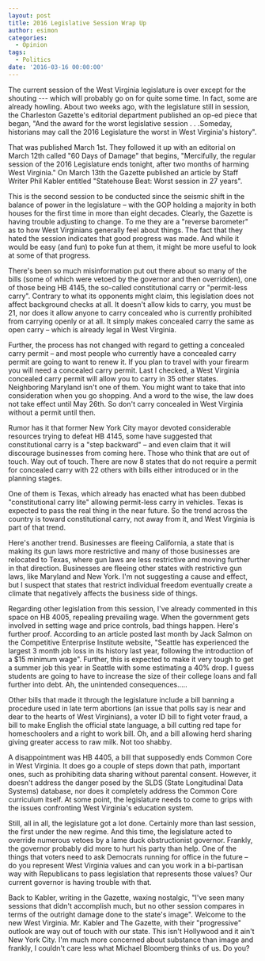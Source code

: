 ```yaml
---
layout: post
title: 2016 Legislative Session Wrap Up
author: esimon
categories:
  - Opinion
tags:
  - Politics
date: '2016-03-16 00:00:00'
---
```

The current session of the West Virginia legislature is over except for the shouting --- which will probably go on for quite some time. In fact, some are already howling. About two weeks ago, with the legislature still in session, the Charleston Gazette's editorial department published an op-ed piece that began, "And the award for the worst legislative session . . .Someday, historians may call the 2016 Legislature the worst in West Virginia's history".

That was published March 1st. They followed it up with an editorial on March 12th called "60 Days of Damage" that begins, "Mercifully, the regular session of the 2016 Legislature ends tonight, after two months of harming West Virginia." On March 13th the Gazette published an article by Staff Writer Phil Kabler entitled "Statehouse Beat: Worst session in 27 years". 

This is the second session to be conducted since the seismic shift in the balance of power in the legislature – with the GOP holding a majority in both houses for the first time in more than eight decades. Clearly, the Gazette is having trouble adjusting to change. To me they are a "reverse barometer" as to how West Virginians generally feel about things. The fact that they hated the session indicates that good progress was made. And while it would be easy (and fun) to poke fun at them, it might be more useful to look at some of that progress. 

There's been so much misinformation put out there about so many of the bills (some of which were vetoed by the governor and then overridden), one of those being HB 4145, the so-called constitutional carry or "permit-less carry". Contrary to what its opponents might claim, this legislation does not affect background checks at all. It doesn't allow kids to carry, you must be 21, nor does it allow anyone to carry concealed who is currently prohibited from carrying openly or at all. It simply makes concealed carry the same as open carry – which is already legal in West Virginia. 

Further, the process has not changed with regard to getting a concealed carry permit – and most people who currently have a concealed carry permit are going to want to renew it. If you plan to travel with your firearm you will need a concealed carry permit. Last I checked, a West Virginia concealed carry permit will allow you to carry in 35 other states. Neighboring Maryland isn't one of them. You might want to take that into consideration when you go shopping. And a word to the wise, the law does not take effect until May 26th. So don't carry concealed in West Virginia without a permit until then. 

Rumor has it that former New York City mayor devoted considerable resources trying to defeat HB 4145, some have suggested that constitutional carry is a "step backward" – and even claim that it will discourage businesses from coming here. Those who think that are out of touch. Way out of touch. There are now 8 states that do not require a permit for concealed carry with 22 others with bills either introduced or in the planning stages. 

One of them is Texas, which already has enacted what has been dubbed "constitutional carry lite" allowing permit-less carry in vehicles. Texas is expected to pass the real thing in the near future. So the trend across the country is toward constitutional carry, not away from it, and West Virginia is part of that trend. 

Here's another trend. Businesses are fleeing California, a state that is making its gun laws more restrictive and many of those businesses are relocated to Texas, where gun laws are less restrictive and moving further in that direction. Businesses are fleeing other states with restrictive gun laws, like Maryland and New York. I'm not suggesting a cause and effect, but I suspect that states that restrict individual freedom eventually create a climate that negatively affects the business side of things. 

Regarding other legislation from this session, I've already commented in this space on HB 4005, repealing prevailing wage. When the government gets involved in setting wage and price controls, bad things happen. Here's further proof. According to an article posted last month by Jack Salmon on the Competitive Enterprise Institute website, "Seattle has experienced the largest 3 month job loss in its history last year, following the introduction of a $15 minimum wage". Further, this is expected to make it very tough to get a summer job this year in Seattle with some estimating a 40% drop. I guess students are going to have to increase the size of their college loans and fall further into debt. Ah, the unintended consequences…..

Other bills that made it through the legislature include a bill banning a procedure used in late term abortions (an issue that polls say is near and dear to the hearts of West Virginians), a voter ID bill to fight voter fraud, a bill to make English the official state language, a bill cutting red tape for homeschoolers and a right to work bill. Oh, and a bill allowing herd sharing giving greater access to raw milk. Not too shabby. 

A disappointment was HB 4405, a bill that supposedly ends Common Core in West Virginia. It does go a couple of steps down that path, important ones, such as prohibiting data sharing without parental consent. However, it doesn't address the danger posed by the SLDS (State Longitudinal Data Systems) database, nor does it completely address the Common Core curriculum itself. At some point, the legislature needs to come to grips with the issues confronting West Virginia's education system. 

Still, all in all, the legislature got a lot done. Certainly more than last session, the first under the new regime. And this time, the legislature acted to override numerous vetoes by a lame duck obstructionist governor. Frankly, the governor probably did more to hurt his party than help. One of the things that voters need to ask Democrats running for office in the future – do you represent West Virginia values and can you work in a bi-partisan way with Republicans to pass legislation that represents those values? Our current governor is having trouble with that. 

Back to Kabler, writing in the Gazette, waxing nostalgic, "I've seen many sessions that didn't accomplish much, but no other session compares in terms of the outright damage done to the state's image". Welcome to the new West Virginia. Mr. Kabler and The Gazette, with their "progressive" outlook are way out of touch with our state. This isn't Hollywood and it ain't New York City. I'm much more concerned about substance than image and frankly, I couldn't care less what Michael Bloomberg thinks of us. Do you? 

